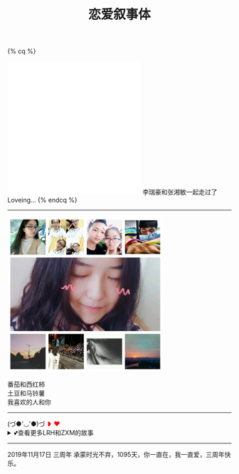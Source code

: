 ﻿---
title: 恋爱叙事体
comments: true
password: 161117
message: 💕在一起的第一天！
description: 大一那年，李瑞豪和<ruby>张湘敏<rp>（</rp><rt><span id="busuanzi_container_page_pv" title="回忆次数"><i class="fa fa-heartbeat"></i> <span id="busuanzi_value_page_pv"></span></span></rt><rp>）</rp></ruby>在避风塘第一次相遇。
---
<meta http-equiv="refresh" content="5201314;url=/">
<link rel="stylesheet" type="text/css" href="love.css">

{% cq %}
  <iframe frameborder="0" scrolling="no" src="./heart.html" height="300px"></iframe>
  <span class="love-path">李瑞豪和张湘敏一起走过了<span>
  <span class="love-times">Loveing...</span>
{% endcq %}

---
<img src="images/zxm.jpg" width="350px" hegiht="350px"> 
<p class="tomato">番茄和西红柿<br/>土豆和马铃薯<br/>我喜欢的人和你</p>

---
<div class="shaky">(づ●'◡'●)づ <span style="color: #f00;">❥&nbsp;❤<span></div>
<details><summary class="love-summary"><span class="shaky">💕</span>查看更多LRH和ZXM的故事</summary><div class="love-journal">2018年8月15日AM 记录美好  
在e313的实验室把这个页面好好整理了一下，以后我们经历过的每个特殊的日子都会记录在下面。“爱您”😘。

2018年8月17日 七夕  
在一起后一起过的第一个七夕节，七夕快乐！

2018年9月24日 中秋  
今天中秋节，直到下午5点多你才从西安一路舟车劳顿赶到学校，天公不作美，湘潭下着小雨。我来校门接的你。你说你饿坏了，然后我们一起在学校半边街17CC那吃的晚餐，虽然没有去商场大鱼大肉的吃了，但是有你就好，中秋快乐！  

2018年10月14日 周日  
今天在这个页面的字体族中加入了我的手写字体，写了1年半的字体，也是为你而写的字体。沐目体。字体笔画比较细如果看不清可以全选文字这样可能会好点！（当本地没有华文行楷时就会备选沐目体，比如手机上显示，当然也有可能因为浏览器的原因不支持ttf格式字体所以无法显示）  

2018年10月18日 15:55  
今天是我和你在一起的第700天，准确的说还有8个小时5分钟。就在前两天我俩还在吵架，原因是我打球迟到了。可是我知道我错了，就是因为迟到。可是尴尬的是我打字打成了‘吃饭’，So,你多生气了好几天，既然是个误会，那还是不要生气了喔。官宣就不官宣了，就这样吧，爱你！  

2018年11月17日  
不知不觉在一起我们已经在一起两周年了，你还记得两年前的今天星期几嘛，还记得自己笑的多开心吗？我都记得！永远爱你！

2018年12月31日  
2018最后一天了，有个傻子还在担心喝不到18年最后一杯奶茶而担心呢，还好有我啊，半圆的益禾堂关门了，还好我在北苑的益禾堂给你买了你最喜欢的禾风奶绿。然后在麦乐季买了店里最后三个蛋挞。今天的雪还是没有融化，一路走得很快，怕冷掉，见到你的那一刻，真的很暖和！就酱紫。

2019年1月1日  
猪，新年快乐鸭，在一起的第三个年头开始了！  

2019年1月17日 <span style="color: #f00;">❤</span>  
猪仔仔，谁说我不记得你的生日啊，我日历提前三天就提醒我了！生日快乐呀！木马  

2019年2月4日 除夕  
明天就是猪年了，那你真的成了猪仔仔了！在一起三年每年过年都会给你压岁钱，现在没工作也没钱，都是我平时省的，现在只能给你99块！你还每次推我52.0，相信以,99会变成999甚至更多。  

2019年2月14日 情人节  
今天是2月14，传说中的情人节。相隔半个湖南。没能在一起过，只希望我心，你知！  

2019年2月17-19日  
这几天在吵架，隔三两个月总会有次小吵闹。其实我真的不想和你吵架。有的时候却被你气的不知道说什么，你也是吧，没少被我气！我希望以后都能和你一起享受开心快乐的时光！  

2019年3月22日  
player.lruihao.cn ： 20161117 20161117  
老婆我没有不理你也没有不见了喔！我在做左边那个播放器，以后想听的歌我都给你添加过来，有没有很喜欢，有没有一点少女心爆棚的感觉！！！么么哒  

2019年7月7日  
今天是我大三在学校的最后一天，明天我也回家了。要去实习了，大学三年也没有什么舍不得的，唯独放不下的就是你，今日一别，再见就是国庆了。我想你，爱你。  

2019年7月25日  
今天打开便签看到一张截图，是你送给我的，我希望你也是，要一直开心，你笑起来真好看，很可爱！上面的文字是：  
{% cq %}
愿你出走半生，归来仍是少年。  
可少年，是很难在成人的世界里如鱼得水的。  
愿你出走半生，归来已然成年。  
用的了手段，玩的转规则，看的透世事，过的顺风顺水，  
却保留一点小小的真性情，坚强骄傲，宽容慈悲，仅此而已，已是大幸。  
没有人可以一直天真如少年，除非付出巨大的代价。  
{% endcq %}
等我实习发了工资我可以给zxm买裙子，买软软的可以抱着睡觉的娃娃，还可以给崽崽买眉笔，鞋子等等，等以后呢存够了钱可以和zxm去旅游，北京、上海、海南、秦皇岛等等...  
哦对了，上次一起去韩大地吃烧烤知道了张湘敏不喜欢吃芒果！  

2019年9月22日 周日  
今天我花了一个星期天重写了一下这个页面，更方便以后记录美好；  
顺便表达一下来深圳一个多月对你的思念。马上就到国庆了，我的票也买好了，马上又可以见到你了，要和你一起学习一起约会！  

2019年9月30日-10月6日 国庆
30号清晨，我非常激动地踏上了深圳发往湘潭的火车，去火车站的路上，期间坐公交车坐反了，竟然阴差阳错到了清湖地铁站。反正，总之我就是顺利的到了湘潭，带着一颗激动地心，因为马上就要见到你了。
想起一句话，“所爱隔山海，山海皆可平”，我想大概如此。又想起一句诗，“玲珑骰子安红豆,入骨相思知不知”，我知你知。
第一眼见到你，感觉很熟悉很亲切，在明德到亲民一起走过三年的路上，还记得，大一的时候你问我，愿意陪你走完这三年的路吗。岂只三年，我还想和你再走很多年。
国庆期间，和你一起吃了心心念念的螺蛳粉，吃了大碗先生的湘菜，一起去了肯德基吃了肯德基的饭，买了饮料拍了合照，约会散步，抓拍到了你盛世侧颜。陪你逛了街，你送了我长大后第一件衬衫，很好看我很喜欢。
又想起了上次和你在凤凰的逛街，过去的一切都让我满意和回味无穷，我相信未来定是如此，岁月静好，爱你如初。（土味情话说来就来！）
6号晚上我一个人踏上了返程的火车，没叫任何人送我包括你，离别总是不舍的，这次特别特别的强烈。气氛不要太伤感，我们大家都在成长的路上，我们一直都在对方的心里。考研加油！
晚安。
</div></details>

---
<div class="loveTyping">2019年11月17日 三周年
承蒙时光不弃，1095天，你一直在，我一直爱，三周年快乐。
</div>
<!--<iframe frameborder="no" border="0" marginwidth="0" marginheight="0" width=280 height=52 src="//music.163.com/outchain/player?type=2&id=563282238&auto=1&height=32" style="display: none;"></iframe>-->
<script type="text/javascript" src="/js/love/love-typing.js"></script>
<script async type="text/javascript" src="/js/love/love-time.js"></script>
<script async type="text/javascript" src="/js/love/love-word.js"></script>
<!-- <script async id="ilt" src="https://player.lruihao.cn/player/js/player.js" key="155b80a8f94e4c62bad4eba38f8a6369"></script> -->
<script type="text/javascript" src="/js/love/snowfall.jquery.js"></script>
<script type="text/javascript" src="/js/love/sakura.js"></script>